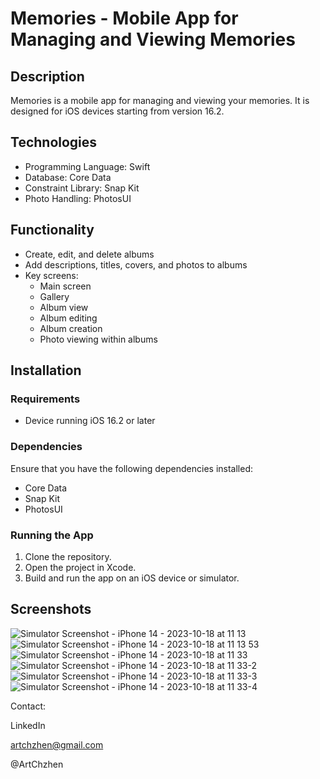 # Memories - Mobile App for Managing and Viewing Memories

## Description

Memories is a mobile app for managing and viewing your memories. It is designed for iOS devices starting from version 16.2.

## Technologies

- Programming Language: Swift
- Database: Core Data
- Constraint Library: Snap Kit
- Photo Handling: PhotosUI

## Functionality

- Create, edit, and delete albums
- Add descriptions, titles, covers, and photos to albums
- Key screens:
  - Main screen
  - Gallery
  - Album view
  - Album editing
  - Album creation
  - Photo viewing within albums

## Installation

### Requirements

- Device running iOS 16.2 or later

### Dependencies

Ensure that you have the following dependencies installed:

- Core Data
- Snap Kit
- PhotosUI

### Running the App

1. Clone the repository.
2. Open the project in Xcode.
3. Build and run the app on an iOS device or simulator.

## Screenshots
![Simulator Screenshot - iPhone 14 - 2023-10-18 at 11 13](https://github.com/Nouble-Bushido/Memories/assets/117162015/d59188cd-691c-47df-bf0c-f246b6935902) ![Simulator Screenshot - iPhone 14 - 2023-10-18 at 11 13 53](https://github.com/Nouble-Bushido/Memories/assets/117162015/405670f8-18bd-4716-a7ed-19fad723ee9f) ![Simulator Screenshot - iPhone 14 - 2023-10-18 at 11 33](https://github.com/Nouble-Bushido/Memories/assets/117162015/9c0a497c-a7da-44af-8469-fd89b8625026)
![Simulator Screenshot - iPhone 14 - 2023-10-18 at 11 33-2](https://github.com/Nouble-Bushido/Memories/assets/117162015/756b2c5a-4d50-4bf5-a751-d469b7572a81)
![Simulator Screenshot - iPhone 14 - 2023-10-18 at 11 33-3](https://github.com/Nouble-Bushido/Memories/assets/117162015/0da65ab6-cea2-4944-8f91-7f8edadeb478)
![Simulator Screenshot - iPhone 14 - 2023-10-18 at 11 33-4](https://github.com/Nouble-Bushido/Memories/assets/117162015/63bc93e7-62ad-4ca8-849c-4a490bfe620d)



Contact:

LinkedIn

artchzhen@gmail.com

@ArtChzhen

